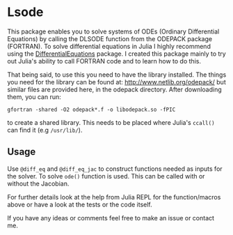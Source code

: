 # Lsode

This package enables you to solve systems of ODEs (Ordinary Differential Equations) by calling the DLSODE function from the ODEPACK package (FORTRAN).
To solve differential equations in Julia I highly recommend using the [DifferentialEquations](https://github.com/JuliaDiffEq/DifferentialEquations.jl) package.
I created this package mainly to try out Julia's ability to call FORTRAN code and to learn how to do this.

That being said, to use this you need to have the library installed.
The things you need for the library can be found at: <http://www.netlib.org/odepack/> but similar files are provided here, in the odepack directory.
After downloading them, you can run:
```
gfortran -shared -O2 odepack*.f -o libodepack.so -fPIC 
```
to create a shared library.
This needs to be placed where Julia's `ccall()` can find it (e.g `/usr/lib/`).

## Usage
Use `@diff_eq` and `@diff_eq_jac` to construct functions needed as inputs for the solver.
To solve `ode()` function is used. 
This can be called with or without the Jacobian.

For further details look at the help from Julia REPL for the function/macros above or have a look at the tests or the code itself.

If you have any ideas or comments feel free to make an issue or contact me.
